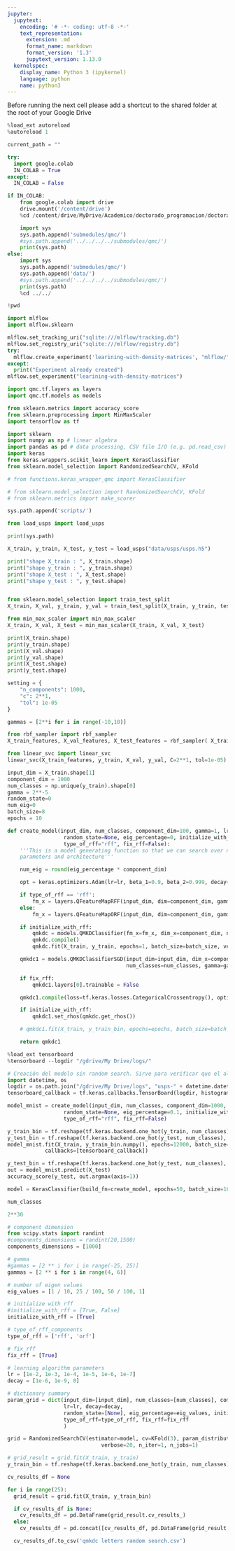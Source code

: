 ```yaml
---
jupyter:
  jupytext:
    encoding: '# -*- coding: utf-8 -*-'
    text_representation:
      extension: .md
      format_name: markdown
      format_version: '1.3'
      jupytext_version: 1.13.0
  kernelspec:
    display_name: Python 3 (ipykernel)
    language: python
    name: python3
---
```


<!-- #region id="SGS_NkS5zxZX" -->
Before running the next cell please add a shortcut to the shared folder at the root of your Google Drive
<!-- #endregion -->

```python jupyter={"outputs_hidden": false} pycharm={"name": "#%%\n"}
%load_ext autoreload
%autoreload 1
```

```python jupyter={"outputs_hidden": false} pycharm={"name": "#%%\n"}
current_path = ""

try:
  import google.colab
  IN_COLAB = True
except:
  IN_COLAB = False

if IN_COLAB:
    from google.colab import drive
    drive.mount('/content/drive')
    %cd /content/drive/MyDrive/Academico/doctorado_programacion/doctorado/experiments/2021_01_learning_with_density_matrices

    import sys
    sys.path.append('submodules/qmc/')
    #sys.path.append('../../../../submodules/qmc/')
    print(sys.path)
else:
    import sys
    sys.path.append('submodules/qmc/')
    sys.path.append('data/')
    #sys.path.append('../../../../submodules/qmc/')
    print(sys.path)
    %cd ../../

!pwd
```

```python jupyter={"outputs_hidden": false} pycharm={"name": "#%%\n"}
import mlflow
import mlflow.sklearn

mlflow.set_tracking_uri("sqlite:///mlflow/tracking.db")
mlflow.set_registry_uri("sqlite:///mlflow/registry.db")
try:
  mlflow.create_experiment('learining-with-density-matrices', "mlflow/")
except:
  print("Experiment already created")
mlflow.set_experiment("learining-with-density-matrices")
```

```python colab={"base_uri": "https://localhost:8080/"} executionInfo={"elapsed": 15976, "status": "ok", "timestamp": 1613168987500, "user": {"displayName": "sisyphus midas", "photoUrl": "", "userId": "13431807809642753002"}, "user_tz": 300} id="xN741Hz3S2Gw" outputId="591d1f6b-ab20-4021-aa06-3cfef2daf887"
import qmc.tf.layers as layers
import qmc.tf.models as models

```


```python id="3gmovb6m0FFl"
from sklearn.metrics import accuracy_score
from sklearn.preprocessing import MinMaxScaler
import tensorflow as tf
```

```python id="ri9fmngn_GPA"
import sklearn
import numpy as np # linear algebra
import pandas as pd # data processing, CSV file I/O (e.g. pd.read_csv)
import keras
from keras.wrappers.scikit_learn import KerasClassifier
from sklearn.model_selection import RandomizedSearchCV, KFold
```

```python id="DZbvtfnXQD9Y"
# from functions.keras_wrapper_qmc import KerasClassifier

# from sklearn.model_selection import RandomizedSearchCV, KFold
# from sklearn.metrics import make_scorer
```

```python jupyter={"outputs_hidden": false} pycharm={"name": "#%%\n"}
sys.path.append('scripts/')
```

```python id="vbwEQAAITCkp"
from load_usps import load_usps
```

```python jupyter={"outputs_hidden": false} pycharm={"name": "#%%\n"}
print(sys.path)
```

```python colab={"base_uri": "https://localhost:8080/"} executionInfo={"elapsed": 456, "status": "ok", "timestamp": 1613169018839, "user": {"displayName": "sisyphus midas", "photoUrl": "", "userId": "13431807809642753002"}, "user_tz": 300} id="FbvKAN7IyuGq" outputId="f47a6541-41fa-447a-9f93-9a4297d9d362"
X_train, y_train, X_test, y_test = load_usps("data/usps/usps.h5")

print("shape X_train : ", X_train.shape)
print("shape y_train : ", y_train.shape)
print("shape X_test : ", X_test.shape)
print("shape y_test : ", y_test.shape)
```

```python id="CCp5RUItvNfu"

from sklearn.model_selection import train_test_split
X_train, X_val, y_train, y_val = train_test_split(X_train, y_train, test_size=0.2, random_state=42, stratify=y_train)
```

```python id="q5sHceZTvA4W"
from min_max_scaler import min_max_scaler
X_train, X_val, X_test = min_max_scaler(X_train, X_val, X_test)
```

```python jupyter={"outputs_hidden": false} pycharm={"name": "#%%\n"}
print(X_train.shape)
print(y_train.shape)
print(X_val.shape)
print(y_val.shape)
print(X_test.shape)
print(y_test.shape)
```


```python id="sbBAEyWtvCQs"
setting = {
    "n_components": 1000,
    "c": 2**1,
    "tol": 1e-05
}

gammas = [2**i for i in range(-10,10)]
```


```python colab={"base_uri": "https://localhost:8080/"} executionInfo={"elapsed": 3953, "status": "ok", "timestamp": 1613169028113, "user": {"displayName": "sisyphus midas", "photoUrl": "", "userId": "13431807809642753002"}, "user_tz": 300} id="xC2A4DDR2ke2" outputId="bc4e23b0-e98a-4940-863c-edaf52d251bf"
from rbf_sampler import rbf_sampler
X_train_features, X_val_features, X_test_features = rbf_sampler( X_train, X_val, X_test, gamma=2**-5, n_components = 1000, random_state=42)
```

```python jupyter={"outputs_hidden": false} pycharm={"name": "#%%\n"}
from linear_svc import linear_svc
linear_svc(X_train_features, y_train, X_val, y_val, C=2**1, tol=1e-05)
```


```python id="WJhIK0PPs0ZC"
input_dim = X_train.shape[1]
component_dim = 1000
num_classes = np.unique(y_train).shape[0]
gamma = 2**-5
random_state=0
num_eig=0
batch_size=8
epochs = 10
```

```python id="8lkO0ZHm7mGQ"
def create_model(input_dim, num_classes, component_dim=100, gamma=1, lr=0.01, decay=0.,
                  random_state=None, eig_percentage=0, initialize_with_rff=False,
                  type_of_rff="rff", fix_rff=False):
    '''This is a model generating function so that we can search over neural net
    parameters and architecture'''

    num_eig = round(eig_percentage * component_dim)

    opt = keras.optimizers.Adam(lr=lr, beta_1=0.9, beta_2=0.999, decay=decay)

    if type_of_rff == 'rff':
        fm_x = layers.QFeatureMapRFF(input_dim, dim=component_dim, gamma=gamma, random_state=random_state)
    else:
        fm_x = layers.QFeatureMapORF(input_dim, dim=component_dim, gamma=gamma, random_state=random_state)

    if initialize_with_rff:
        qmkdc = models.QMKDClassifier(fm_x=fm_x, dim_x=component_dim, num_classes=num_classes)
        qmkdc.compile()
        qmkdc.fit(X_train, y_train, epochs=1, batch_size=batch_size, verbose=0)

    qmkdc1 = models.QMKDClassifierSGD(input_dim=input_dim, dim_x=component_dim, num_eig=num_eig,
                                      num_classes=num_classes, gamma=gamma, random_state=random_state, fm_x=fm_x)

    if fix_rff:
        qmkdc1.layers[0].trainable = False

    qmkdc1.compile(loss=tf.keras.losses.CategoricalCrossentropy(), optimizer=opt, metrics=['accuracy'])

    if initialize_with_rff:
        qmkdc1.set_rhos(qmkdc.get_rhos())

    # qmkdc1.fit(X_train, y_train_bin, epochs=epochs, batch_size=batch_size)

    return qmkdc1
```

```python id="6aAqByT7EqwD"
%load_ext tensorboard
%tensorboard --logdir "/gdrive/My Drive/logs/"
```

```python colab={"base_uri": "https://localhost:8080/"} id="iA1l5hucdWnb" outputId="8b42e155-031c-409c-e49b-51fe271db0b4"
# Creación del modelo sin random search. Sirve para verificar que el algoritmo este entrenando bien.
import datetime, os
logdir = os.path.join("/gdrive/My Drive/logs", "usps-" + datetime.datetime.now().strftime("%Y%m%d-%H%M%S"))
tensorboard_callback = tf.keras.callbacks.TensorBoard(logdir, histogram_freq=1)

model_mnist = create_model(input_dim, num_classes, component_dim=1000, gamma=2**-6, lr=1e-06, decay=0.,
                  random_state=None, eig_percentage=0.1, initialize_with_rff=True,
                  type_of_rff="rff", fix_rff=False)

y_train_bin = tf.reshape(tf.keras.backend.one_hot(y_train, num_classes), (-1, num_classes))
y_test_bin = tf.reshape(tf.keras.backend.one_hot(y_test, num_classes), (-1, num_classes))
model_mnist.fit(X_train, y_train_bin.numpy(), epochs=12000, batch_size=32, validation_data=(X_test, y_test_bin.numpy()), 
            callbacks=[tensorboard_callback])
```

```python colab={"base_uri": "https://localhost:8080/"} executionInfo={"elapsed": 1703, "status": "ok", "timestamp": 1606083504277, "user": {"displayName": "Joseph Alejandro Gallego Mejia", "photoUrl": "https://lh3.googleusercontent.com/a-/AOh14GiRHNpVI1SA3eB-WTWWN6LPuOQg9GlITBmVJTaXloc=s64", "userId": "11469130437763358793"}, "user_tz": 300} id="CO-lHE9-mK9i" outputId="7d193189-b405-4281-ac7d-2f602e068146"
y_test_bin = tf.reshape(tf.keras.backend.one_hot(y_test, num_classes), (-1, num_classes))
out = model_mnist.predict(X_test)
accuracy_score(y_test, out.argmax(axis=1))
```

```python id="el95YvDq7xm_"
model = KerasClassifier(build_fn=create_model, epochs=50, batch_size=16, verbose=1)
```

```python colab={"base_uri": "https://localhost:8080/"} executionInfo={"elapsed": 297, "status": "ok", "timestamp": 1606083365928, "user": {"displayName": "Joseph Alejandro Gallego Mejia", "photoUrl": "https://lh3.googleusercontent.com/a-/AOh14GiRHNpVI1SA3eB-WTWWN6LPuOQg9GlITBmVJTaXloc=s64", "userId": "11469130437763358793"}, "user_tz": 300} id="4UPoG_17pLhW" outputId="8c09a56b-82ab-49c5-f5c5-c25c8c44360d"
num_classes
```

```python colab={"base_uri": "https://localhost:8080/"} executionInfo={"elapsed": 454, "status": "ok", "timestamp": 1606083366868, "user": {"displayName": "Joseph Alejandro Gallego Mejia", "photoUrl": "https://lh3.googleusercontent.com/a-/AOh14GiRHNpVI1SA3eB-WTWWN6LPuOQg9GlITBmVJTaXloc=s64", "userId": "11469130437763358793"}, "user_tz": 300} id="JOwKE_ARyc9Q" outputId="b933e3b7-3111-46f5-dae8-839cd746baf6"
2**30
```

```python id="6YtfnhVn70Oz"
# component dimension
from scipy.stats import randint
#components_dimensions = randint(20,1500)
components_dimensions = [1000]

# gamma
#gammas = [2 ** i for i in range(-25, 25)]
gammas = [2 ** i for i in range(4, 6)]

# number of eigen values
eig_values = [1 / 10, 25 / 100, 50 / 100, 1]

# initialize with rff
#initialize_with_rff = [True, False]
initialize_with_rff = [True]

# type_of_rff_components
type_of_rff = ['rff', 'orf']

# fix_rff
fix_rff = [True]

# learning algorithm parameters
lr = [1e-2, 1e-3, 1e-4, 1e-5, 1e-6, 1e-7]
decay = [1e-6, 1e-9, 0]

# dictionary summary
param_grid = dict(input_dim=[input_dim], num_classes=[num_classes], component_dim=components_dimensions, gamma=gammas,
                  lr=lr, decay=decay,
                  random_state=[None], eig_percentage=eig_values, initialize_with_rff=initialize_with_rff,
                  type_of_rff=type_of_rff, fix_rff=fix_rff
                  )
```

```python id="qtgVrnlQ8HM_"
grid = RandomizedSearchCV(estimator=model, cv=KFold(3), param_distributions=param_grid,
                              verbose=20, n_iter=1, n_jobs=1)
```

```python id="7bcv-TfgL3tU"
# grid_result = grid.fit(X_train, y_train)
y_train_bin = tf.reshape(tf.keras.backend.one_hot(y_train, num_classes), (-1, num_classes)).numpy()
```

```python id="UI63v1ne8VFi"
cv_results_df = None

for i in range(25):
  grid_result = grid.fit(X_train, y_train_bin)

  if cv_results_df is None:
    cv_results_df = pd.DataFrame(grid_result.cv_results_)
  else:
    cv_results_df = pd.concat([cv_results_df, pd.DataFrame(grid_result.cv_results_)])

  cv_results_df.to_csv('qmkdc letters random search.csv')
```
